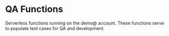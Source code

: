 # QA Functions

Serverless functions running on the demo@ account.
These functions serve to populate test cases for
QA and development.
